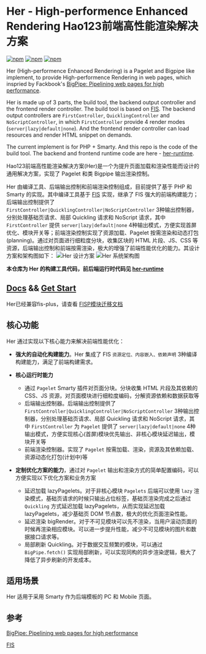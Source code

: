 Her - High-performence Enhanced Rendering Hao123前端高性能渲染解决方案
===
[![npm](https://img.shields.io/npm/v/her.svg?style=flat-square)](https://www.npmjs.com/package/her)
[![npm](https://img.shields.io/npm/dm/her.svg?style=flat-square)](https://www.npmjs.com/package/her)
[![npm](https://img.shields.io/npm/l/her.svg?style=flat-square)](https://www.npmjs.com/package/her)

Her (High-performence Enhanced Rendering) is a Pagelet and Bigpipe like implement, to provide High-performence Rendering in web pages, which inspried by Fackbook's [BigPipe: Pipelining web pages for high performance](https://www.facebook.com/notes/facebook-engineering/bigpipe-pipelining-web-pages-for-high-performance/389414033919).

Her is made up of 3 parts, the build tool, the backend output controller and the frontend render controller. The build tool is based on [FIS](http://fis.baidu.com/). The backend output controllers are  `FirstController`, `QuicklingController` and `NoScriptController`, in which `FirstController` provide 4 render modes (`server|lazy|default|none`). And the frontend render controller can load resources and render HTML snippet on demands.

The current implement is for PHP + Smarty. And this repo is the code of the build tool. The backend and frontend runtime code are here - [her-runtime](https://github.com/hao123-fe/her-runtime).

Hao123前端高性能渲染解决方案(Her)是一个为提升页面加载和渲染性能而设计的通用解决方案，实现了 Pagelet 和类 Bigpipe 输出渲染控制。

Her 由编译工具、后端输出控制和前端渲染控制组成，目前提供了基于 PHP 和 Smarty 的实现。其中编译工具基于 [FIS](http://fis.baidu.com/) 实现，继承了 FIS 强大的前端构建能力；后端输出控制提供了`FirstController|QuicklingController|NoScriptController` 3种输出控制器，分别处理基础页请求、局部 Quickling 请求和 NoScript 请求，其中 `FirstController` 提供 `server|lazy|default|none` 4种输出模式，方便实现首屏优化、模块开关等；前端渲染控制实现了资源加载、Pagelet 按需渲染和动态打包(planning)。通过对页面进行细粒度分块，收集区块的 HTML 片段、JS、CSS 等资源，后端输出控制和前端按需渲染，极大的增强了前端性能优化的能力。其设计方案和架构图如下：
![Her 设计方案](https://gss2.bdstatic.com/5eR1dDebRNRTm2_p8IuM_a/res/her/her_runtime.jpg)
![Her 系统架构图](https://gss2.bdstatic.com/5eR1dDebRNRTm2_p8IuM_a/res/her/iframework.png)

**本仓库为 Her 的构建工具代码，前后端运行时代码见 [her-runtime](https://github.com/hao123-fe/her-runtime)**

## [Docs](https://github.com/hao123-fe/her/wiki) && [Get Start](https://github.com/hao123-fe/her/wiki/1.Get-start) 

Her已经兼容fis-plus，请查看 [FISP模块迁移文档](https://github.com/hao123-dev/her-preprocessor-fispadaptor)

## 核心功能 ##

Her 通过实现以下核心能力来解决前端性能优化：

* **强大的自动化构建能力**。Her 集成了 FIS `资源定位、内容嵌入、依赖声明` 3种编译构建能力，满足了前端构建需求。

* **核心运行时能力**
  * 通过 `Pagelet` Smarty 插件对页面分块。分块收集 HTML 片段及其依赖的 CSS、JS 资源，对页面模块进行细粒度编码，分解资源依赖和数据获取等
  * 后端输出控制器。后端输出控制提供了`FirstController|QuicklingController|NoScriptController` 3种输出控制器，分别处理基础页请求、局部 Quickling 请求和 NoScript 请求，其中 `FirstController` 为 `Pagelet` 提供了 `server|lazy|default|none` 4种输出模式，方便实现核心(首屏)模块优先输出、非核心模块延迟输出，模块开关等
  * 前端渲染控制器。实现了 `Pagelet` 按需加载、渲染，资源及其依赖加载、资源动态化打包(计划中)等

* **定制优化方案的能力**，通过对 `Pagelet` 输出和渲染方式的简单配置编码，可以方便实现以下优化方案和业务方案
  * 延迟加载 lazyPagelets。对于非核心模块 `Pagelets` 后端可以使用 `lazy` 渲染模式，基础页请求的时候只输出占位标签，基础页渲染完成之后通过 `Quickling` 方式延迟加载 lazyPagelets，从而实现延迟加载 lazyPagelets，减少基础页 DOM 节点数，极大的优化页面渲染性能。
  * 延迟渲染 bigRender。对于不可见模块可以先不渲染，当用户滚动页面的时候再渲染相应模块。可以进一步提升性能，减少不可见模块的图片和数据接口请求等。
  * 局部刷新 Quickling。对于数据交互频繁的模块，可以通过 `BigPipe.fetch()` 实现局部刷新，可以实现同构的异步渲染逻辑，极大了降低了异步刷新的开发成本。

## 适用场景 ##
Her 适用于采用 Smarty 作为后端模板的 PC 和 Mobile 页面。

## 参考 ##
[BigPipe: Pipelining web pages for high performance](https://www.facebook.com/notes/facebook-engineering/bigpipe-pipelining-web-pages-for-high-performance/389414033919)

[FIS](http://fis.baidu.com/)
